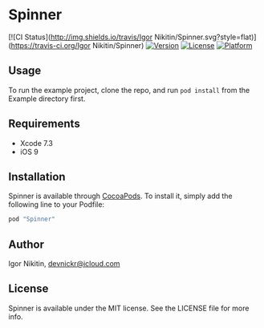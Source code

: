 # Spinner

[![CI Status](http://img.shields.io/travis/Igor Nikitin/Spinner.svg?style=flat)](https://travis-ci.org/Igor Nikitin/Spinner)
[![Version](https://img.shields.io/cocoapods/v/Spinner.svg?style=flat)](http://cocoapods.org/pods/Spinner)
[![License](https://img.shields.io/cocoapods/l/Spinner.svg?style=flat)](http://cocoapods.org/pods/Spinner)
[![Platform](https://img.shields.io/cocoapods/p/Spinner.svg?style=flat)](http://cocoapods.org/pods/Spinner)

## Usage

To run the example project, clone the repo, and run `pod install` from the Example directory first.

## Requirements

- Xcode 7.3
- iOS 9

## Installation

Spinner is available through [CocoaPods](http://cocoapods.org). To install
it, simply add the following line to your Podfile:

```ruby
pod "Spinner"
```

## Author

Igor Nikitin, devnickr@icloud.com

## License

Spinner is available under the MIT license. See the LICENSE file for more info.
